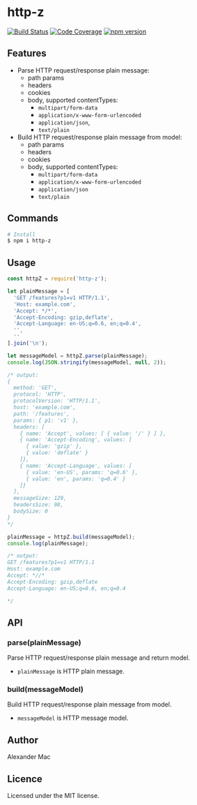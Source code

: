 # http-z

[![Build Status](https://travis-ci.org/AlexanderMac/http-z.svg?branch=master)](https://travis-ci.org/AlexanderMac/http-z)
[![Code Coverage](https://codecov.io/gh/AlexanderMac/http-z/branch/master/graph/badge.svg)](https://codecov.io/gh/AlexanderMac/http-z)
[![npm version](https://badge.fury.io/js/http-z.svg)](https://badge.fury.io/js/http-z)

## Features

* Parse HTTP request/response plain message:
  - path params
  - headers
  - cookies
  - body, supported contentTypes:
    - `multipart/form-data`
    - `application/x-www-form-urlencoded`
    - `application/json`,
    - `text/plain`
* Build HTTP request/response plain message from model:
  - path params
  - headers
  - cookies
  - body, supported contentTypes:
    - `multipart/form-data`
    - `application/x-www-form-urlencoded`
    - `application/json`
    - `text/plain`

## Commands

```sh
# Install
$ npm i http-z
```

## Usage

```js
const httpZ = require('http-z');

let plainMessage = [
  'GET /features?p1=v1 HTTP/1.1',
  'Host: example.com',
  'Accept: */*',
  'Accept-Encoding: gzip,deflate',
  'Accept-Language: en-US;q=0.6, en;q=0.4',
  '',
  ''
].join('\n');

let messageModel = httpZ.parse(plainMessage);
console.log(JSON.stringify(messageModel, null, 2));

/* output:
{ 
  method: 'GET',
  protocol: 'HTTP',
  protocolVersion: 'HTTP/1.1',
  host: 'example.com',
  path: '/features',
  params: { p1: 'v1' },
  headers: [
    { name: 'Accept', values: [ { value: '/' } ] },
    { name: 'Accept-Encoding', values: [ 
      { value: 'gzip' },
      { value: 'deflate' }
    ]},
    { name: 'Accept-Language', values: [
      { value: 'en-US', params: 'q=0.6' },
      { value: 'en', params: 'q=0.4' } 
    ]}
  ],
  messageSize: 129,
  headersSize: 98,
  bodySize: 0
}
*/

plainMessage = httpZ.build(messageModel);
console.log(plainMessage);

/* output:
GET /features?p1=v1 HTTP/1.1
Host: example.com
Accept: *//*
Accept-Encoding: gzip,deflate
Accept-Language: en-US;q=0.6, en;q=0.4

*/
```

## API

### parse(plainMessage)
Parse HTTP request/response plain message and return model.

- `plainMessage` is HTTP plain message.

### build(messageModel)
Build HTTP request/response plain message from model.

- `messageModel` is HTTP message model.

## Author
Alexander Mac

## Licence
Licensed under the MIT license.

